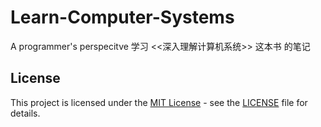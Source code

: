 # Learn-Computer-Systems
A programmer's perspecitve
学习 <<深入理解计算机系统>> 这本书 的笔记

## License

This project is licensed under the [MIT License](LICENSE) - see the [LICENSE](LICENSE) file for details.
